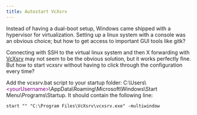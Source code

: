 ```yaml
---
title: Autostart VcXsrv
---
```

Instead of having a dual-boot setup, Windows came shipped with a
hypervisor for virtualization. Setting up a linux system with a console
was an obvious choice; but how to get access to important GUI tools like
gitk?

Connecting with SSH to the virtual linux system and then X forwarding
with [VcXsrv](http://vcxsrv.sourceforge.net/) may not seem to be the
obvious solution, but it works perfectly fine. But how to start vcxsrv
without having to click through the configuration every time?

Add the vcxsrv.bat script to your startup folder: C:\\Users\\<span
style="color:#800080;">&lt;yourUsername&gt;</span>\\AppData\\Roaming\\Microsoft\\Windows\\Start
Menu\\Programs\\Startup. It should contain the following line:

    start "" "C:\Program Files\VcXsrv\vcxsrv.exe" -multiwindow
